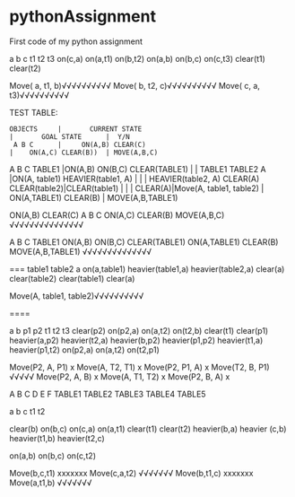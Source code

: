 # pythonAssignment
First code of my python assignment

a b c t1 t2 t3
on(c,a) on(a,t1) on(b,t2)
on(a,b) on(b,c) on(c,t3) clear(t1) clear(t2)

Move( a, t1, b)√√√√√√√√√√
Move( b, t2, c)√√√√√√√√√√
Move( c, a, t3)√√√√√√√√√√


TEST TABLE:

    OBJECTS     |       CURRENT STATE                                       |       GOAL STATE      |  Y/N
     A B C      |     ON(A,B) CLEAR(C)                                      |    ON(A,C) CLEAR(B))  | MOVE(A,B,C)  
  A B C TABLE1  |ON(A,B) ON(B,C) CLEAR(TABLE1)                              |                       |
TABLE1 TABLE2 A |ON(A, table1) HEAVIER(table1, A)                           |                       |
                |   HEAVIER(table2, A) CLEAR(A) CLEAR(table2)|CLEAR(table1) |                       |
                |       CLEAR(A)|Move(A, table1, table2)                    | ON(A,TABLE1) CLEAR(B) | MOVE(A,B,TABLE1)

ON(A,B) CLEAR(C)
A B C
ON(A,C) CLEAR(B)
MOVE(A,B,C) √√√√√√√√√√√√√√√

A B C TABLE1
ON(A,B) ON(B,C) CLEAR(TABLE1)
ON(A,TABLE1) CLEAR(B)
MOVE(A,B,TABLE1) √√√√√√√√√√√√√√



===
table1 table2 a
on(a,table1) heavier(table1,a) heavier(table2,a) clear(a) clear(table2)
clear(table1) clear(a)

Move(A, table1, table2)√√√√√√√√√√

====

a b p1 p2 t1 t2 t3
clear(p2) on(p2,a) on(a,t2) on(t2,b) clear(t1) clear(p1) heavier(a,p2) heavier(t2,a) heavier(b,p2) heavier(p1,p2) heavier(t1,a) heavier(p1,t2)
on(p2,a) on(a,t2) on(t2,p1)

Move(P2, A, P1) x
Move(A, T2, T1) x
Move(P2, P1, A) x
Move(T2, B, P1) √√√√√
Move(P2, A, B)  x
Move(A, T1, T2) x
Move(P2, B, A)  x 

A B C D E F TABLE1 TABLE2 TABLE3 TABLE4 TABLE5

a b c t1 t2

clear(b) on(b,c) on(c,a) on(a,t1) clear(t1) clear(t2) heavier(b,a) heavier (c,b) heavier(t1,b) heavier(t2,c)

on(a,b) on(b,c) on(c,t2)

Move(b,c,t1) xxxxxxx
Move(c,a,t2) √√√√√√√
Move(b,t1,c) xxxxxxx
Move(a,t1,b) √√√√√√√
